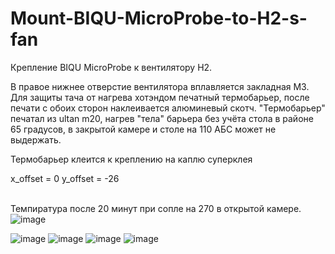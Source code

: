 # Mount-BIQU-MicroProbe-to-H2-s-fan
Крепление BIQU MicroProbe к вентилятору H2.

В правое нижнее отверстие вентилятора вплавляется закладная М3.
<br>Для защиты тача от нагрева хотэндом печатный термобарьер, после печати с обоих сторон наклеивается алюминевый скотч. "Термобарьер" печатал из ultan m20, нагрев "тела" барьера без учёта стола в районе 65 градусов, в закрытой камере и столе на 110 АБС может не выдержать.

Термобарьер клеится к креплению на каплю суперклея

x_offset = 0
y_offset = -26

<br>Темпиратура после 20 минут при сопле на 270 в открытой камере.
![image](https://github.com/Murrdo/Mount-BIQU-MicroProbe-to-H2-s-fan/assets/146051709/ea6e2467-02ba-4da5-bf3f-633b661e122a)

![image](https://github.com/Murrdo/Mount-BIQU-MicroProbe-to-H2-s-fan/assets/146051709/fe6bc823-b7f7-4632-a2ce-e6bbd371a3aa)
![image](https://github.com/Murrdo/Mount-BIQU-MicroProbe-to-H2-s-fan/assets/146051709/6c238fe5-9baa-4e0c-93ad-1246a46cf3cb)
![image](https://github.com/Murrdo/Mount-BIQU-MicroProbe-to-H2-s-fan/assets/146051709/1d02ecf9-40fd-4393-a225-e45aac88858e)
![image](https://github.com/Murrdo/Mount-BIQU-MicroProbe-to-H2-s-fan/assets/146051709/ca82a1eb-898c-4f2c-8e47-e1a3b25b95ab)
